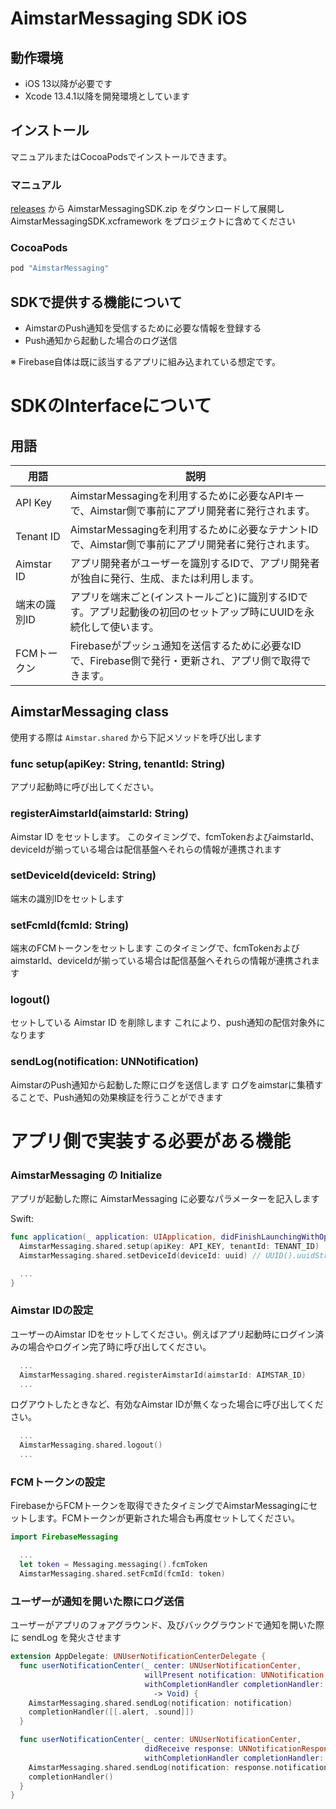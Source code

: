 # AimstarMessaging SDK iOS

## 動作環境

* iOS 13以降が必要です
* Xcode 13.4.1以降を開発環境としています

## インストール

マニュアルまたはCocoaPodsでインストールできます。

### マニュアル

[releases](releases) から AimstarMessagingSDK.zip をダウンロードして展開し AimstarMessagingSDK.xcframework をプロジェクトに含めてください

### CocoaPods

```ruby
pod "AimstarMessaging"
```


## SDKで提供する機能について
- AimstarのPush通知を受信するために必要な情報を登録する
- Push通知から起動した場合のログ送信

※ Firebase自体は既に該当するアプリに組み込まれている想定です。

# SDKのInterfaceについて

## 用語

| 用語 | 説明 |
|---|---|
| API Key | AimstarMessagingを利用するために必要なAPIキーで、Aimstar側で事前にアプリ開発者に発行されます。 |
| Tenant ID | AimstarMessagingを利用するために必要なテナントIDで、Aimstar側で事前にアプリ開発者に発行されます。 |
| Aimstar ID | アプリ開発者がユーザーを識別するIDで、アプリ開発者が独自に発行、生成、または利用します。 |
| 端末の識別ID | アプリを端末ごと(インストールごと)に識別するIDです。アプリ起動後の初回のセットアップ時にUUIDを永続化して使います。 |
| FCMトークン | Firebaseがプッシュ通知を送信するために必要なIDで、Firebase側で発行・更新され、アプリ側で取得できます。 |

## AimstarMessaging class
使用する際は `Aimstar.shared` から下記メソッドを呼び出します

### func setup(apiKey: String, tenantId: String)
アプリ起動時に呼び出してください。


### registerAimstarId(aimstarId: String)
Aimstar ID をセットします。
このタイミングで、fcmTokenおよびaimstarId、deviceIdが揃っている場合は配信基盤へそれらの情報が連携されます

### setDeviceId(deviceId: String)
端末の識別IDをセットします

### setFcmId(fcmId: String)
端末のFCMトークンをセットします
このタイミングで、fcmTokenおよびaimstarId、deviceIdが揃っている場合は配信基盤へそれらの情報が連携されます

### logout()
セットしている Aimstar ID を削除します
これにより、push通知の配信対象外になります

### sendLog(notification: UNNotification)
AimstarのPush通知から起動した際にログを送信します
ログをaimstarに集積することで、Push通知の効果検証を行うことができます

# アプリ側で実装する必要がある機能


### AimstarMessaging の Initialize
アプリが起動した際に AimstarMessaging に必要なパラメーターを記入します

Swift:

```swift
func application(_ application: UIApplication, didFinishLaunchingWithOptions launchOptions: [UIApplicationLaunchOptionsKey: Any]?) -> Bool {
  AimstarMessaging.shared.setup(apiKey: API_KEY, tenantId: TENANT_ID)
  AimstarMessaging.shared.setDeviceId(deviceId: uuid) // UUID().uuidStringを端末ごとに永続化したものをセットします

  ...
}
```

### Aimstar IDの設定

ユーザーのAimstar IDをセットしてください。例えばアプリ起動時にログイン済みの場合やログイン完了時に呼び出してください。

```swift
  ...
  AimstarMessaging.shared.registerAimstarId(aimstarId: AIMSTAR_ID)
  ...
```

ログアウトしたときなど、有効なAimstar IDが無くなった場合に呼び出してください。

```swift
  ...
  AimstarMessaging.shared.logout()
  ...
```

### FCMトークンの設定

FirebaseからFCMトークンを取得できたタイミングでAimstarMessagingにセットします。FCMトークンが更新された場合も再度セットしてください。

```swift
import FirebaseMessaging

  ...
  let token = Messaging.messaging().fcmToken
  AimstarMessaging.shared.setFcmId(fcmId: token)
```

### ユーザーが通知を開いた際にログ送信

ユーザーがアプリのフォアグラウンド、及びバックグラウンドで通知を開いた際に sendLog を発火させます

```swift
extension AppDelegate: UNUserNotificationCenterDelegate {
  func userNotificationCenter(_ center: UNUserNotificationCenter,
                              willPresent notification: UNNotification,
                              withCompletionHandler completionHandler: @escaping (UNNotificationPresentationOptions)
                                -> Void) {
    AimstarMessaging.shared.sendLog(notification: notification)
    completionHandler([[.alert, .sound]])
  }

  func userNotificationCenter(_ center: UNUserNotificationCenter,
                              didReceive response: UNNotificationResponse,
                              withCompletionHandler completionHandler: @escaping () -> Void) {
    AimstarMessaging.shared.sendLog(notification: response.notification)
    completionHandler()
  }
}

```
